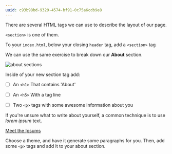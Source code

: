 ```yaml
---
uuid: c93b98bd-9329-4574-bf91-0c75a6cdb9e8
---
```


There are several HTML tags we can use to describe the layout of our page.

`<section>` is one of them.

To your `index.html`, below your closing `header` tag, add a `<section>` tag


We can use the same exercise to break down our **About** section.

![about sections](https://d3vv6lp55qjaqc.cloudfront.net/items/3Q041Z0f0J1K3L2e1207/%5B11d28338047cc6565674104b4059d6f9%5D_Image+2017-08-26+at+2.02.24+PM.png?X-CloudApp-Visitor-Id=2818368)

Inside of your new section tag add:
- [ ] An `<h1>` That contains 'About'
- [ ] An `<h5>` With a tag line
- [ ] Two `<p>` tags with some awesome information about you



If you're unsure what to write about yourself, a common technique is to use *lorem ipsum* text.

[Meet the Ipsums](http://meettheipsums.com/)

Choose a theme, and have it generate some paragraphs for you. Then, add some `<p>` tags and add it to your about section.

